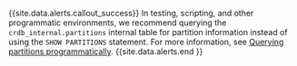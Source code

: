 {{site.data.alerts.callout_success}}
In testing, scripting, and other programmatic environments, we recommend querying the `crdb_internal.partitions` internal table for partition information instead of using the `SHOW PARTITIONS` statement. For more information, see [Querying partitions programmatically](show-partitions.html#querying-partitions-programmatically).
{{site.data.alerts.end }}
